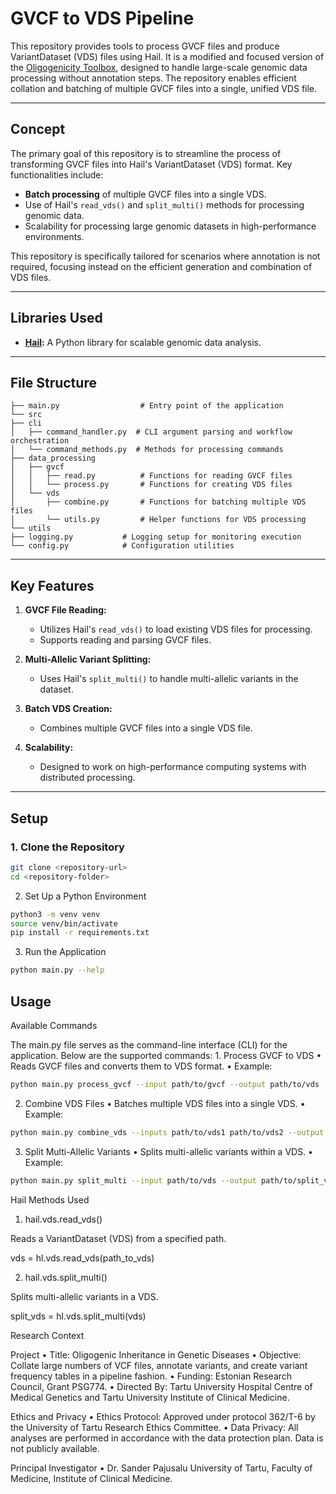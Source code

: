 # GVCF to VDS Pipeline

This repository provides tools to process GVCF files and produce VariantDataset (VDS) files using Hail. It is a modified and focused version of the [Oligogenicity Toolbox](https://github.com/OligoGeneticDiseases/gen-toolbox.git), designed to handle large-scale genomic data processing without annotation steps. The repository enables efficient collation and batching of multiple GVCF files into a single, unified VDS file.

---

## **Concept**

The primary goal of this repository is to streamline the process of transforming GVCF files into Hail's VariantDataset (VDS) format. Key functionalities include:
- **Batch processing** of multiple GVCF files into a single VDS.
- Use of Hail's `read_vds()` and `split_multi()` methods for processing genomic data.
- Scalability for processing large genomic datasets in high-performance environments.

This repository is specifically tailored for scenarios where annotation is not required, focusing instead on the efficient generation and combination of VDS files.

---

## **Libraries Used**
- **[Hail](https://hail.is/):** A Python library for scalable genomic data analysis.

---

## **File Structure**
```
├── main.py                  # Entry point of the application
└── src
├── cli
│   ├── command_handler.py  # CLI argument parsing and workflow orchestration
│   └── command_methods.py  # Methods for processing commands
├── data_processing
│   ├── gvcf
│   │   ├── read.py          # Functions for reading GVCF files
│   │   └── process.py       # Functions for creating VDS files
│   └── vds
│       ├── combine.py       # Functions for batching multiple VDS files
│       └── utils.py         # Helper functions for VDS processing
└── utils
├── logging.py           # Logging setup for monitoring execution
└── config.py            # Configuration utilities
```
---

## **Key Features**

1. **GVCF File Reading:**
   - Utilizes Hail's `read_vds()` to load existing VDS files for processing.
   - Supports reading and parsing GVCF files.

2. **Multi-Allelic Variant Splitting:**
   - Uses Hail's `split_multi()` to handle multi-allelic variants in the dataset.

3. **Batch VDS Creation:**
   - Combines multiple GVCF files into a single VDS file.

4. **Scalability:**
   - Designed to work on high-performance computing systems with distributed processing.

---

## **Setup**

### **1. Clone the Repository**
```bash
git clone <repository-url>
cd <repository-folder>
```

2. Set Up a Python Environment
```bash
python3 -m venv venv
source venv/bin/activate
pip install -r requirements.txt
```
3. Run the Application
```bash
python main.py --help
```

## Usage

Available Commands

The main.py file serves as the command-line interface (CLI) for the application. Below are the supported commands:
	1.	Process GVCF to VDS
	•	Reads GVCF files and converts them to VDS format.
	•	Example:
 
```bash
python main.py process_gvcf --input path/to/gvcf --output path/to/vds
```

  2.	Combine VDS Files
	•	Batches multiple VDS files into a single VDS.
	•	Example:

```bash
python main.py combine_vds --inputs path/to/vds1 path/to/vds2 --output path/to/combined_vds
```

  3.	Split Multi-Allelic Variants
	•	Splits multi-allelic variants within a VDS.
	•	Example:

```bash
python main.py split_multi --input path/to/vds --output path/to/split_vds
```
Hail Methods Used

1. hail.vds.read_vds()

Reads a VariantDataset (VDS) from a specified path.

vds = hl.vds.read_vds(path_to_vds)

2. hail.vds.split_multi()

Splits multi-allelic variants in a VDS.

split_vds = hl.vds.split_multi(vds)

Research Context

Project
	•	Title: Oligogenic Inheritance in Genetic Diseases
	•	Objective: Collate large numbers of VCF files, annotate variants, and create variant frequency tables in a pipeline fashion.
	•	Funding: Estonian Research Council, Grant PSG774.
	•	Directed By: Tartu University Hospital Centre of Medical Genetics and Tartu University Institute of Clinical Medicine.

Ethics and Privacy
	•	Ethics Protocol: Approved under protocol 362/T-6 by the University of Tartu Research Ethics Committee.
	•	Data Privacy: All analyses are performed in accordance with the data protection plan. Data is not publicly available.

Principal Investigator
	•	Dr. Sander Pajusalu
University of Tartu, Faculty of Medicine, Institute of Clinical Medicine.
